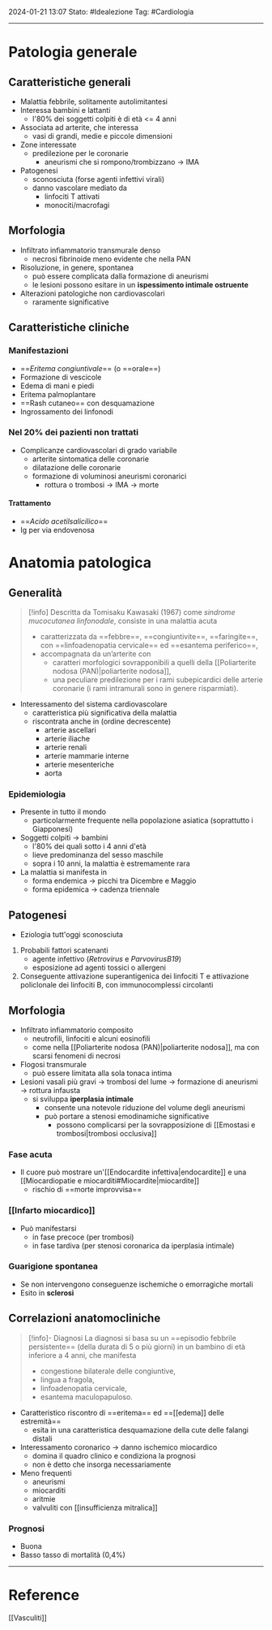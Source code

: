 2024-01-21 13:07
Stato: #Idealezione 
Tag: #Cardiologia 

---
# Patologia generale
## Caratteristiche generali
- Malattia febbrile, solitamente autolimitantesi
- Interessa bambini e lattanti
	- l'80% dei soggetti colpiti è di età <= 4 anni
- Associata ad arterite, che interessa
	- vasi di grandi, medie e piccole dimensioni
- Zone interessate
	- predilezione per le coronarie
		- aneurismi che si rompono/trombizzano → IMA
- Patogenesi
	- sconosciuta (forse agenti infettivi virali)
	- danno vascolare mediato da
		- linfociti T attivati
		- monociti/macrofagi
## Morfologia
- Infiltrato infiammatorio transmurale denso
	- necrosi fibrinoide meno evidente che nella PAN
- Risoluzione, in genere, spontanea
	- può essere complicata dalla formazione di aneurismi
	- le lesioni possono esitare in un **ispessimento intimale ostruente**
- Alterazioni patologiche non cardiovascolari
	- raramente significative
## Caratteristiche cliniche
### Manifestazioni
- ==*Eritema congiuntivale*== (o ==orale==)
- Formazione di vescicole
- Edema di mani e piedi
- Eritema palmoplantare
- ==Rash cutaneo== con desquamazione
- Ingrossamento dei linfonodi
### Nel 20% dei pazienti non trattati
- Complicanze cardiovascolari di grado variabile
	- arterite sintomatica delle coronarie
	- dilatazione delle coronarie
	- formazione di voluminosi aneurismi coronarici
		- rottura o trombosi → IMA → morte
#### Trattamento
- ==*Acido acetilsalicilico*==
- Ig per via endovenosa

# Anatomia patologica
## Generalità
>[!info]
>Descritta da Tomisaku Kawasaki (1967) come *sindrome mucocutanea linfonodale*, consiste in una malattia acuta
>- caratterizzata da ==febbre==, ==congiuntivite==, ==faringite==, con ==linfoadenopatia cervicale== ed ==esantema periferico==,
>- accompagnata da un’arterite con
>	- caratteri morfologici sovrapponibili a quelli della [[Poliarterite nodosa (PAN)|poliarterite nodosa]],
>	- una peculiare predilezione per i rami subepicardici delle arterie coronarie (i rami intramurali sono in genere risparmiati).
- Interessamento del sistema cardiovascolare
	- caratteristica più significativa della malattia
	- riscontrata anche in (ordine decrescente)
		- arterie ascellari
		- arterie iliache
		- arterie renali
		- arterie mammarie interne
		- arterie mesenteriche
		- aorta
### Epidemiologia
- Presente in tutto il mondo
	- particolarmente frequente nella popolazione asiatica (soprattutto i Giapponesi)
- Soggetti colpiti → bambini
	- l'80% dei quali sotto i 4 anni d'età
	- lieve predominanza del sesso maschile
	- sopra i 10 anni, la malattia è estremamente rara
- La malattia si manifesta in
	- forma endemica → picchi tra Dicembre e Maggio
	- forma epidemica → cadenza triennale
## Patogenesi
- Eziologia tutt'oggi sconosciuta
1. Probabili fattori scatenanti
	- agente infettivo (*Retrovirus* e *ParvovirusB19*)
	- esposizione ad agenti tossici o allergeni
2. Conseguente attivazione superantigenica dei linfociti T e attivazione policlonale dei linfociti B, con immunocomplessi circolanti
## Morfologia
- Infiltrato infiammatorio composito
	- neutrofili, linfociti e alcuni eosinofili
	- come nella [[Poliarterite nodosa (PAN)|poliarterite nodosa]], ma con scarsi fenomeni di necrosi
- Flogosi transmurale
	- può essere limitata alla sola tonaca intima
- Lesioni vasali più gravi → trombosi del lume → formazione di aneurismi → rottura infausta
	- si sviluppa **iperplasia intimale**
		- consente una notevole riduzione del volume degli aneurismi
		- può portare a stenosi emodinamiche significative
			- possono complicarsi per la sovrapposizione di [[Emostasi e trombosi|trombosi occlusiva]]
### Fase acuta
- Il cuore può mostrare un'[[Endocardite infettiva|endocardite]] e una [[Miocardiopatie e miocarditi#Miocardite|miocardite]]
	- rischio di ==morte improvvisa==
### [[Infarto miocardico]]
- Può manifestarsi
	- in fase precoce (per trombosi)
	- in fase tardiva (per stenosi coronarica da iperplasia intimale)
### Guarigione spontanea
- Se non intervengono conseguenze ischemiche o emorragiche mortali
- Esito in **sclerosi**
## Correlazioni anatomocliniche
>[!info]- Diagnosi
>La diagnosi si basa su un ==episodio febbrile persistente== (della durata di 5 o più giorni) in un bambino di età inferiore a 4 anni, che manifesta
>	- congestione bilaterale delle congiuntive,
>	- lingua a fragola,
>	- linfoadenopatia cervicale,
>	- esantema maculopapuloso.
- Caratteristico riscontro di ==eritema== ed ==[[edema]] delle estremità==
	- esita in una caratteristica desquamazione della cute delle falangi distali
- Interessamento coronarico → danno ischemico miocardico
	- domina il quadro clinico e condiziona la prognosi
	- non è detto che insorga necessariamente
- Meno frequenti
	- aneurismi
	- miocarditi
	- aritmie
	- valvuliti con [[insufficienza mitralica]]
### Prognosi
- Buona
- Basso tasso di mortalità (0,4%)






---
# Reference
[[Vasculiti]]
